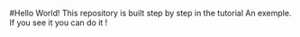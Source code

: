 #Hello World!
This repository is built step by step in the tutorial
An exemple. 
If you see it you can do it !
